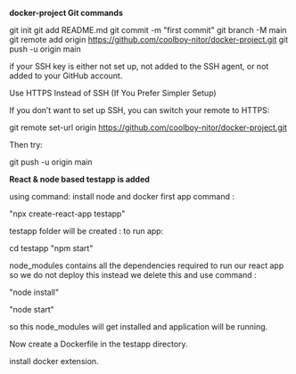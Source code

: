  **docker-project Git commands**

git init
git add README.md
git commit -m "first commit"
git branch -M main
git remote add origin https://github.com/coolboy-nitor/docker-project.git
git push -u origin main


if your SSH key is either not set up, not added to the SSH agent, or not added to your GitHub account.


Use HTTPS Instead of SSH (If You Prefer Simpler Setup)

If you don’t want to set up SSH, you can switch your remote to HTTPS:

git remote set-url origin https://github.com/coolboy-nitor/docker-project.git


Then try:

git push -u origin main

**React & node based testapp is added**

using command:
install node and docker first
app command : 

"npx create-react-app testapp"

testapp folder will be created :
to run app:

cd testapp
"npm start"

node_modules contains all the dependencies required to run our react app
so we do not deploy this instead we delete this and use command :

"node install"

"node start"

so this node_modules will get installed and application will be running.

Now create a Dockerfile in the testapp directory.

install docker extension.

